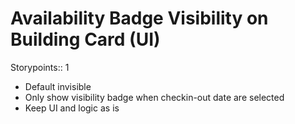 # Availability Badge Visibility on Building Card (UI)

Storypoints:: 1

- Default invisible
- Only show visibility badge when checkin-out date are selected
- Keep UI and logic as is

